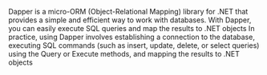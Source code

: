 Dapper is a micro-ORM (Object-Relational Mapping) library for .NET that provides a simple and efficient way to work with databases.
With Dapper, you can easily execute SQL queries and map the results to .NET objects
 In practice, using Dapper involves establishing a connection to the database, 
 executing SQL commands (such as insert, update, delete, or select queries) using the Query or Execute methods, and mapping the results to .NET objects
